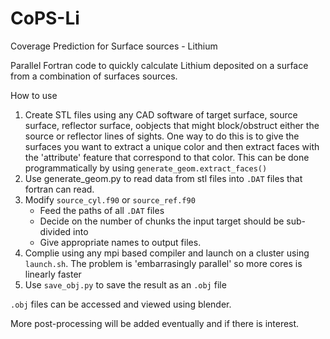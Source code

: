 # CoPS-Li
Coverage Prediction for Surface sources - Lithium 

Parallel Fortran code to quickly calculate Lithium deposited on a surface from a combination of surfaces sources. 

How to use 

1. Create STL files using any CAD software of target surface, source surface, reflector surface, oobjects that might block/obstruct either the source or reflector lines of sights. One way to do this is to give the surfaces you want to extract a unique color and then extract faces with the 'attribute' feature that correspond to that color. This can be done programmatically by using `generate_geom.extract_faces()`
2. Use generate_geom.py to read data from stl files into `.DAT` files that fortran can read. 
3. Modify `source_cyl.f90` or `source_ref.f90`
   * Feed the paths of all `.DAT` files
   * Decide on the number of chunks the input target should be sub-divided into
   * Give appropriate names to output files.
4. Complie using any mpi based compiler and launch on a cluster using `launch.sh`. The problem is 'embarrasingly parallel' so more cores is linearly faster
5. Use `save_obj.py` to save the result as an `.obj` file

`.obj` files can be accessed and viewed using blender. 

More post-processing will be added eventually and if there is interest. 
